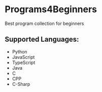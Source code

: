 # Programs4Beginners
Best program collection for beginners

## Supported Languages:
- Python
- JavaScript
- TypeScript
- Java
- C
- CPP
- C-Sharp
